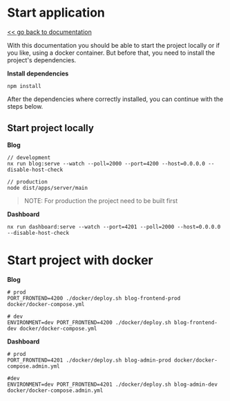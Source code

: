 # Start application

[<< go back to documentation](./doc.md)

With this documentation you should be able to start the project locally or if you like, using a docker container. But before that, you need to install the project's dependencies.

**Install dependencies**

```
npm install
```

After the dependencies where correctly installed, you can continue with the steps below.

## Start project locally

**Blog**

```
// development
nx run blog:serve --watch --poll=2000 --port=4200 --host=0.0.0.0 --disable-host-check

// production
node dist/apps/server/main
```

> NOTE: For production the project need to be built first

**Dashboard**

```
nx run dashboard:serve --watch --port=4201 --poll=2000 --host=0.0.0.0 --disable-host-check
```

# Start project with docker

**Blog**

```
# prod
PORT_FRONTEND=4200 ./docker/deploy.sh blog-frontend-prod docker/docker-compose.yml

# dev
ENVIRONMENT=dev PORT_FRONTEND=4200 ./docker/deploy.sh blog-frontend-dev docker/docker-compose.yml
```

**Dashboard**

```
# prod
PORT_FRONTEND=4201 ./docker/deploy.sh blog-admin-prod docker/docker-compose.admin.yml

#dev
ENVIRONMENT=dev PORT_FRONTEND=4201 ./docker/deploy.sh blog-admin-dev docker/docker-compose.admin.yml
```
